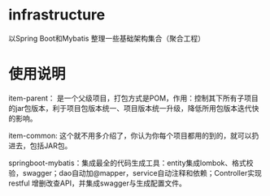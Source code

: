# infrastructure
以Spring Boot和Mybatis 整理一些基础架构集合（聚合工程）

# 使用说明
item-parent：
        是一个父级项目，打包方式是POM，作用：控制其下所有子项目的jar包版本，利于项目包版本统一、项目版本统一升级，降低所用包版本迭代快的影响。

item-common:
        这个就不用多介绍了，你认为你每个项目都用的到的，就可以扔进去，包括JAR包。
        
springboot-mybatis：集成最全的代码生成工具：entity集成lombok、格式校验，swagger；dao自动加@mapper，service自动注释和依赖；Controller实现restful 增删改查API，并集成swagger与生成配置文件。
